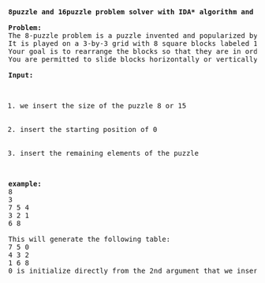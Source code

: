 <pre>
<strong>8puzzle and 16puzzle problem solver with IDA* algorithm and manhattan distance</strong>

<strong>Problem:</strong> 
The 8-puzzle problem is a puzzle invented and popularized by Noyes Palmer Chapman in the 1870s.
It is played on a 3-by-3 grid with 8 square blocks labeled 1 through 8 and a blank square.
Your goal is to rearrange the blocks so that they are in order.
You are permitted to slide blocks horizontally or vertically into the blank square.

<strong>Input:</strong>
<ol type="1">
  <li>we insert the size of the puzzle 8 or 15</li>
  <li>insert the starting position of 0 </li>
  <li>insert the remaining elements of the puzzle</li>
</ol>
<strong>example:</strong>
8
3
7 5 4
3 2 1
6 8

This will generate the following table:
7 5 0
4 3 2
1 6 8
0 is initialize directly from the 2nd argument that we inserted.

</pre>
